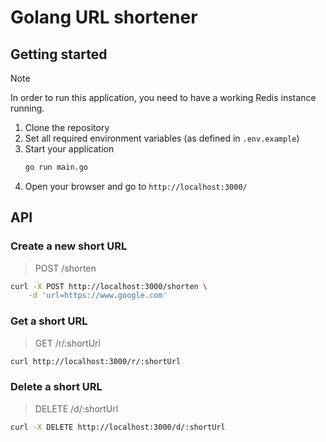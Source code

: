 # Golang URL shortener

## Getting started

> [!NOTE]
> In order to run this application, you need to have a working Redis instance running.

1. Clone the repository
2. Set all required environment variables (as defined in `.env.example`)
3. Start your application
    ```bash
    go run main.go
    ```
4. Open your browser and go to `http://localhost:3000/`

## API

### Create a new short URL

> POST /shorten

```bash
curl -X POST http://localhost:3000/shorten \
    -d 'url=https://www.google.com'
```

### Get a short URL

> GET /r/:shortUrl
 
```bash
curl http://localhost:3000/r/:shortUrl
```

### Delete a short URL

> DELETE /d/:shortUrl

```bash
curl -X DELETE http://localhost:3000/d/:shortUrl
```